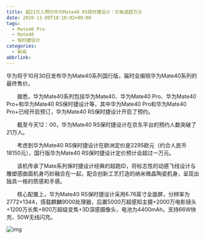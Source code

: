 ```yaml
---
title: 超21万人预约华为Mate40 RS保时捷设计：价格或超万元
date: 2020-11-09T18:10:02+08:00
tags:
  - Mate40 Pro
  - Mate40
  - 保时捷设计
categories:
  - 新闻
abbrlink:
---
```


华为将于10月30日发布华为Mate40系列国行版，届时会揭晓华为Mate40系列的最终售价。

　　据悉，华为Mate40系列包括华为Mate40、华为Mate40 Pro、华为Mate40 Pro+和华为Mate40 RS保时捷设计等，其中华为Mate40 Pro和华为Mate40 Pro+已经开启预订，华为Mate40 RS保时捷设计开启了预约。

　　截至今天12：00，华为Mate40 RS保时捷设计在京东平台的预约人数突破了21万人。

　　考虑到华为Mate40 RS保时捷设计在欧洲定价是2295欧元（约合人民币18150元），国行版华为Mate40 RS保时捷设计定价预计会超过一万元。

　　该机传承了Mate系列保时捷设计经典的超跑ID，将标志性的动感飞线设计与雕塑感曲面机身巧妙融合在一起，配合创新工艺打造的纳米微晶陶瓷机身，呈现出独具一格的质感和手感。

　　核心配置上，华为Mate40 RS保时捷设计采用6.76英寸全面屏，分辨率为2772×1344，搭载麒麟9000处理器，后置5000万超感知主摄+2000万电影镜头+1200万长焦+800万超级变焦+3D深感摄像头，电池为4400mAh，支持66W快充、50W无线闪充。

![img](https://cdn.jsdelivr.net/gh/yakeing/Documentation@main/Hexo/images/72fe-kcaeqzx7139189.png)